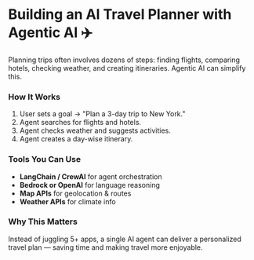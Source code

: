# Building an AI Travel Planner with Agentic AI ✈️

Planning trips often involves dozens of steps: finding flights, comparing hotels, checking weather, and creating itineraries. Agentic AI can simplify this.

### How It Works
1. User sets a goal → "Plan a 3-day trip to New York."
2. Agent searches for flights and hotels.
3. Agent checks weather and suggests activities.
4. Agent creates a day-wise itinerary.

### Tools You Can Use
- **LangChain / CrewAI** for agent orchestration
- **Bedrock or OpenAI** for language reasoning
- **Map APIs** for geolocation & routes
- **Weather APIs** for climate info

### Why This Matters
Instead of juggling 5+ apps, a single AI agent can deliver a personalized travel plan — saving time and making travel more enjoyable.
